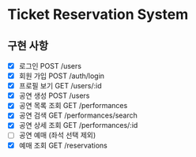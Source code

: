 # Ticket Reservation System

## 구현 사항

  - [x] 로그인 POST /users
  - [x] 회원 가입 POST /auth/login
  - [x] 프로필 보기 GET /users/:id
  - [x] 공연 생성 POST /users
  - [x] 공연 목록 조회 GET /performances
  - [x] 공연 검색 GET /performances/search
  - [x] 공연 상세 조회 GET /performances/:id
  - [ ] 공연 예매 (좌석 선택 제외)
  - [x] 예매 조회 GET /reservations